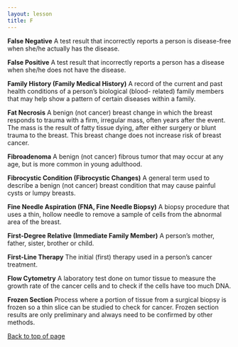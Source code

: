 ```yaml
---
layout: lesson
title: F
---
```


<a name="top"></a>

**False Negative** 
A test result that incorrectly reports a person is disease-free when she/he actually has the disease.
 
**False Positive** 
A test result that incorrectly reports a person has a disease when she/he does not have the disease.

**Family History (Family Medical History)** 
A record of the current and past health conditions of a person’s biological (blood- related) family members that may help show a pattern of certain diseases within a family.

**Fat Necrosis** 
A benign (not cancer) breast change in which the breast responds to trauma with a firm, irregular mass, often years after the event. The mass is the result of fatty tissue dying, after either surgery or blunt trauma to the breast. This breast change does not increase risk of breast cancer.

**Fibroadenoma** 
A benign (not cancer) fibrous tumor that may occur at any age, but is more common in young adulthood.

**Fibrocystic Condition (Fibrocystic Changes)** 
A general term used to describe a benign (not cancer) breast condition that may cause painful cysts or lumpy breasts.

**Fine Needle Aspiration (FNA, Fine Needle Biopsy)** 
A biopsy procedure that uses a thin, hollow needle to remove a sample of cells from the abnormal area of the breast.

**First-Degree Relative (Immediate Family  Member)** 
A person’s mother, father, sister, brother or child.

**First-Line Therapy** 
The initial (first) therapy used in a person’s cancer treatment.

**Flow Cytometry** 
A laboratory test done on tumor tissue to measure the growth rate of the cancer cells and to check if the cells have too much DNA.

**Frozen Section** 
Process where a portion of tissue from a surgical biopsy is frozen so a thin slice can be studied to check for cancer. Frozen section results are only preliminary and always need to be confirmed by other methods.

<a href="#top">Back to top of page</a>
